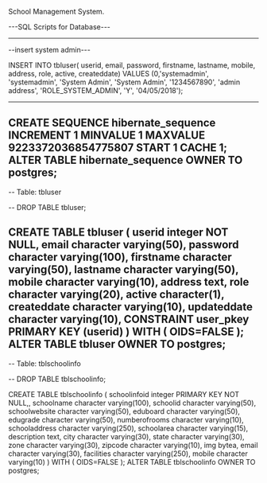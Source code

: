 School Management System.

---SQL Scripts for Database---

----------------------------------------------
--insert system admin---

INSERT INTO tbluser(
            userid, email, password, firstname, lastname, mobile, address, 
            role, active, createddate)
    VALUES (0,'systemadmin', 'systemadmin', 'System Admin', 'System Admin', '1234567890', 'admin address', 
            'ROLE_SYSTEM_ADMIN', 'Y', '04/05/2018');

------------------------------------------
CREATE SEQUENCE hibernate_sequence
  INCREMENT 1
  MINVALUE 1
  MAXVALUE 9223372036854775807
  START 1
  CACHE 1;
ALTER TABLE hibernate_sequence
  OWNER TO postgres;
--------------------------------------------------

-- Table: tbluser

-- DROP TABLE tbluser;

CREATE TABLE tbluser
(
  userid integer NOT NULL,
  email character varying(50),
  password character varying(100),
  firstname character varying(50),
  lastname character varying(50),
  mobile character varying(10),
  address text,
  role character varying(20),
  active character(1),
  createddate character varying(10),
  updateddate character varying(10),
  CONSTRAINT user_pkey PRIMARY KEY (userid)
)
WITH (
  OIDS=FALSE
);
ALTER TABLE tbluser
  OWNER TO postgres;
--------------------------------------------------
-- Table: tblschoolinfo

-- DROP TABLE tblschoolinfo;

CREATE TABLE tblschoolinfo
(
  schoolinfoid integer PRIMARY KEY NOT NULL,,
  schoolname character varying(100),
  schoolid character varying(50),
  schoolwebsite character varying(50),
  eduboard character varying(50),
  edugrade character varying(50),
  numberofrooms character varying(10),
  schooladdress character varying(250),
  schoolarea character varying(15),
  description text,
  city character varying(30),
  state character varying(30),
  zone character varying(30),
  zipcode character varying(10),
  img bytea,
  email character varying(30),
  facilities character varying(250),
  mobile character varying(10)
)
WITH (
  OIDS=FALSE
);
ALTER TABLE tblschoolinfo
  OWNER TO postgres;